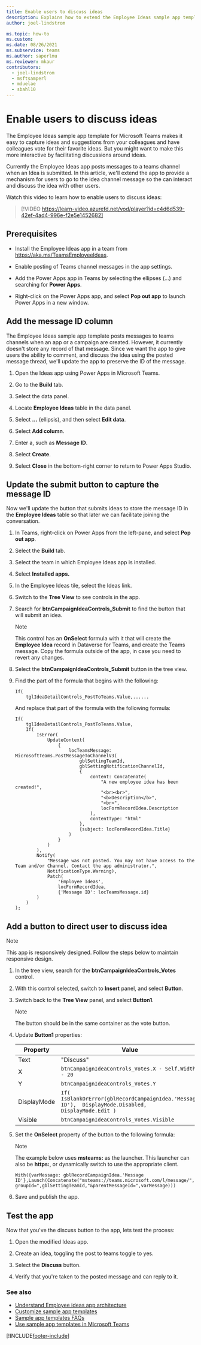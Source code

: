 ```yaml
---
title: Enable users to discuss ideas
description: Explains how to extend the Employee Ideas sample app template for Microsoft Teams to take users to a discussion about an idea in Teams.
author: joel-lindstrom

ms.topic: how-to
ms.custom: 
ms.date: 08/26/2021
ms.subservice: teams
ms.author: saperlmu
ms.reviewer: mkaur
contributors:
  - joel-lindstrom
  - msftsamperl
  - mduelae
  - sbahl10
---
```


# Enable users to discuss ideas

The Employee Ideas sample app template for Microsoft Teams makes it easy to capture ideas and suggestions from your colleagues and have colleagues vote for their favorite ideas. But you might want to make this more interactive by facilitating discussions around ideas.

Currently the Employee Ideas app posts messages to a teams channel when an Idea is submitted. In this article, we'll extend the app to provide a mechanism for users to go to the idea channel message so the can interact and discuss the idea with other users.

Watch this video to learn how to enable users to discuss ideas:
> [!VIDEO https://learn-video.azurefd.net/vod/player?id=c4d6d539-42ef-4ad4-996e-f2e5e1452682]

## Prerequisites

- Install the Employee Ideas app in a team from <https://aka.ms/TeamsEmployeeIdeas>.

- Enable posting of Teams channel messages in the app settings.

- Add the Power Apps app in Teams by selecting the ellipses (…) and searching  for **Power Apps**.

- Right-click on the Power Apps app, and select **Pop out app** to launch Power Apps in a new window.

## Add the message ID column

The Employee Ideas sample app template posts messages to teams channels when an app or a campaign are created. However, it currently doesn't store any record of that message. Since we want the app to give users the ability to comment, and discuss the idea using the posted message thread, we'll update the app to preserve the ID of the message.

1. Open the Ideas app using Power Apps in Microsoft Teams.

1. Go to the **Build** tab.

1. Select the data panel.

1. Locate **Employee Ideas** table in the data panel.

1. Select **…** (ellipsis), and then select **Edit data**.

1. Select **Add column**.

1. Enter a, such as **Message ID**.

1. Select **Create**.

1. Select **Close** in the bottom-right corner to return to Power Apps Studio.

## Update the submit button to capture the message ID

Now we'll update the button that submits ideas to store the message ID in the **Employee Ideas** table so that later we can facilitate joining the conversation.

1. In Teams, right-click on Power Apps from the left-pane, and select **Pop out app**.

1. Select the **Build** tab.

1. Select the team in which Employee Ideas app is installed.

1. Select **Installed apps.**

1. In the Employee Ideas tile, select the Ideas link.

1. Switch to the **Tree View** to see controls in the app.

1. Search for **btnCampaignIdeaControls_Submit** to find the button that will submit an idea.

    > [!NOTE]
    > This control has an **OnSelect** formula with it that will create the **Employee Idea** record in Dataverse for Teams, and create the Teams message. Copy the formula outside of the app, in case you need to revert any changes.

1. Select the **btnCampaignIdeaControls_Submit** button in the tree view.

1. Find the part of the formula that begins with the following:

    ```power-fx
    If(
        tglIdeaDetailControls_PostToTeams.Value,......
    ```

    And replace that part of the formula with the following formula:

    ```power-fx
    If(
        tglIdeaDetailControls_PostToTeams.Value,
        If(
            IsError(
                UpdateContext(
                    {
                        locTeamsMessage: MicrosoftTeams.PostMessageToChannelV3(
                            gblSettingTeamId,
                            gblSettingNotificationChannelId,
                            {
                                content: Concatenate(
                                    "A new employee idea has been created!",
                                    "<br><br>",
                                    "<b>Description</b>",
                                    "<br>",
                                    locFormRecordIdea.Description
                                ),
                                contentType: "html"
                            },
                            {subject: locFormRecordIdea.Title}
                        )
                    }
                )
            ),
            Notify(
                "Message was not posted. You may not have access to the Team and/or Channel. Contact the app administrator.",
                NotificationType.Warning),
                Patch(
                    'Employee Ideas',
                    locFormRecordIdea,
                    {'Message ID': locTeamsMessage.id}
            )
        )
    );
    ```

## Add a button to direct user to discuss idea

> [!NOTE]
> This app is responsively designed. Follow the steps below to maintain responsive design.

1. In the tree view, search for the **btnCampaignIdeaControls_Votes** control.

1. With this control selected, switch to **Insert** panel, and select **Button**.

1. Switch back to the **Tree View** panel, and select **Button1**.

    > [!NOTE]
    > The button should be in the same container as the vote button.

1. Update **Button1** properties:

    | **Property** | **Value**                                                                                           |
    |--------------|-----------------------------------------------------------------------------------------------------|
    | Text         | "Discuss"                                                                                           |
    | X            | `btnCampaignIdeaControls_Votes.X - Self.Width - 20`                                                   |
    | Y            | `btnCampaignIdeaControls_Votes.Y`                                                                     |
    | DisplayMode  | `If(  IsBlankOrError(gblRecordCampaignIdea.'Message ID'),  DisplayMode.Disabled,  DisplayMode.Edit )` |
    | Visible      | `btnCampaignIdeaControls_Votes.Visible`                                                               |

1. Set the **OnSelect** property of the button to the following formula:

    > [!NOTE]
    > The example below uses **msteams:** as the launcher. This launcher can also be **https:**, or dynamically switch to use the appropriate client.

    ```power-fx
    With({varMessage: gblRecordCampaignIdea.'Message ID'},Launch(Concatenate("msteams://teams.microsoft.com/l/message/",gblSettingNotificationChannelId,"/",varMessage,"?groupId=",gblSettingTeamId,"&parentMessageId=",varMessage)))
    ```

1. Save and publish the app.

## Test the app

Now that you've the discuss button to the app, lets test the process:

1. Open the modified Ideas app.

1. Create an idea, toggling the post to teams toggle to yes.

1. Select the **Discuss** button.

1. Verify that you're taken to the posted message and can reply to it.

### See also

- [Understand Employee ideas app architecture](employee-ideas-architecture.md)
- [Customize sample app templates](customize-sample-apps.md)
- [Sample app templates FAQs](sample-apps-faqs.md)
- [Use sample app templates in Microsoft Teams](use-sample-apps.md)

[!INCLUDE[footer-include](../includes/footer-banner.md)]
